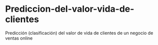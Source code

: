# Prediccion-del-valor-vida-de-clientes
Predicción (clasificación) del valor de vida de clientes de un negocio de ventas online

